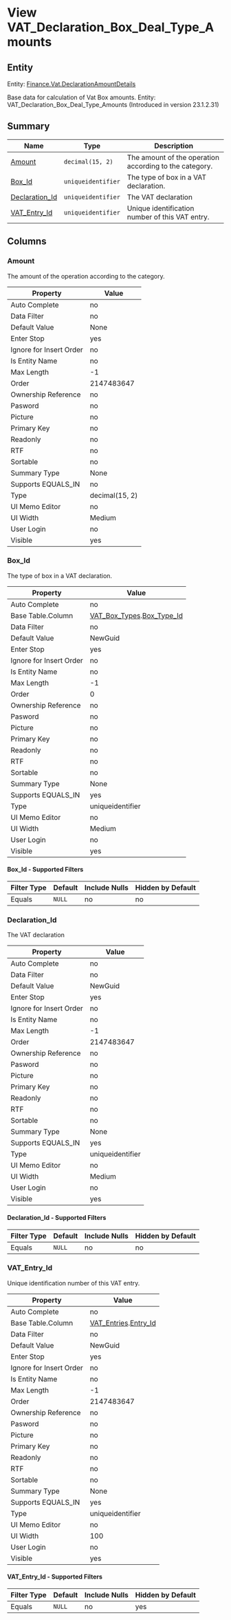 # View VAT_Declaration_Box_Deal_Type_Amounts


## Entity

Entity: [Finance.Vat.DeclarationAmountDetails](~/entities/Finance.Vat.DeclarationAmountDetails.md)

Base data for calculation of Vat Box amounts. Entity: VAT_Declaration_Box_Deal_Type_Amounts (Introduced in version 23.1.2.31)

## Summary

| Name | Type | Description |
| - | - | --- |
|[Amount](#amount)|`decimal(15, 2)` |The amount of the operation according to the category.|
|[Box_Id](#box_id)|`uniqueidentifier` |The type of box in a VAT declaration.|
|[Declaration_Id](#declaration_id)|`uniqueidentifier` |The VAT declaration|
|[VAT_Entry_Id](#vat_entry_id)|`uniqueidentifier` |Unique identification number of this VAT entry.|

## Columns

### Amount


The amount of the operation according to the category.

| Property | Value |
| - | - |
|Auto Complete|no|
|Data Filter|no|
|Default Value|None|
|Enter Stop|yes|
|Ignore for Insert Order|no|
|Is Entity Name|no|
|Max Length|-1|
|Order|2147483647|
|Ownership Reference|no|
|Pasword|no|
|Picture|no|
|Primary Key|no|
|Readonly|no|
|RTF|no|
|Sortable|no|
|Summary Type|None|
|Supports EQUALS_IN|no|
|Type|decimal(15, 2)|
|UI Memo Editor|no|
|UI Width|Medium|
|User Login|no|
|Visible|yes|

### Box_Id


The type of box in a VAT declaration.

| Property | Value |
| - | - |
|Auto Complete|no|
|Base Table.Column|[VAT_Box_Types](VAT_Box_Types.md).[Box_Type_Id](VAT_Box_Types.md#box_type_id)|
|Data Filter|no|
|Default Value|NewGuid|
|Enter Stop|yes|
|Ignore for Insert Order|no|
|Is Entity Name|no|
|Max Length|-1|
|Order|0|
|Ownership Reference|no|
|Pasword|no|
|Picture|no|
|Primary Key|no|
|Readonly|no|
|RTF|no|
|Sortable|no|
|Summary Type|None|
|Supports EQUALS_IN|yes|
|Type|uniqueidentifier|
|UI Memo Editor|no|
|UI Width|Medium|
|User Login|no|
|Visible|yes|

#### Box_Id - Supported Filters

| Filter Type | Default | Include Nulls | Hidden by Default |
| - | - | - | - |
|Equals|`NULL`|no|no|

### Declaration_Id


The VAT declaration

| Property | Value |
| - | - |
|Auto Complete|no|
|Data Filter|no|
|Default Value|NewGuid|
|Enter Stop|yes|
|Ignore for Insert Order|no|
|Is Entity Name|no|
|Max Length|-1|
|Order|2147483647|
|Ownership Reference|no|
|Pasword|no|
|Picture|no|
|Primary Key|no|
|Readonly|no|
|RTF|no|
|Sortable|no|
|Summary Type|None|
|Supports EQUALS_IN|yes|
|Type|uniqueidentifier|
|UI Memo Editor|no|
|UI Width|Medium|
|User Login|no|
|Visible|yes|

#### Declaration_Id - Supported Filters

| Filter Type | Default | Include Nulls | Hidden by Default |
| - | - | - | - |
|Equals|`NULL`|no|no|

### VAT_Entry_Id


Unique identification number of this VAT entry.

| Property | Value |
| - | - |
|Auto Complete|no|
|Base Table.Column|[VAT_Entries](VAT_Entries.md).[Entry_Id](VAT_Entries.md#entry_id)|
|Data Filter|no|
|Default Value|NewGuid|
|Enter Stop|yes|
|Ignore for Insert Order|no|
|Is Entity Name|no|
|Max Length|-1|
|Order|2147483647|
|Ownership Reference|no|
|Pasword|no|
|Picture|no|
|Primary Key|no|
|Readonly|no|
|RTF|no|
|Sortable|no|
|Summary Type|None|
|Supports EQUALS_IN|yes|
|Type|uniqueidentifier|
|UI Memo Editor|no|
|UI Width|100|
|User Login|no|
|Visible|yes|

#### VAT_Entry_Id - Supported Filters

| Filter Type | Default | Include Nulls | Hidden by Default |
| - | - | - | - |
|Equals|`NULL`|no|yes|


